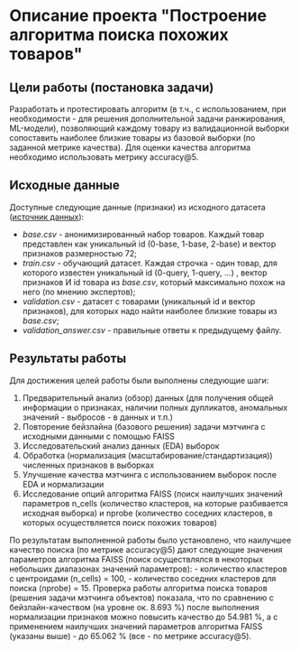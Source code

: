 # Описание проекта "Построение алгоритма поиска похожих товаров"

## Цели работы (постановка задачи)

Разработать и протестировать алгоритм (в т.ч., с использованием, при необходимости - для решения дополнительной задачи ранжирования, ML-модели), позволяющий каждому товару из валидационной выборки сопоставить наиболее близкие товары из базовой выборки (по заданной метрике качества).
Для оценки качества алгоритма необходимо использовать метрику accuracy@5.


## Исходные данные

Доступные следующие данные (признаки) из исходного датасета ([источник данных](https://disk.yandex.ru/d/BBEphK0EHSJ5Jw)):
- *base.csv* - анонимизированный набор товаров. Каждый товар представлен как уникальный id (0-base, 1-base, 2-base) и вектор признаков размерностью 72;
- *train.csv -* обучающий датасет. Каждая строчка - один товар, для которого известен уникальный id (0-query, 1-query, …) , вектор признаков И id товара из *base.csv*, который максимально похож на него (по мнению экспертов);
- *validation.csv* - датасет с товарами (уникальный id и вектор признаков), для которых надо найти наиболее близкие товары из *base.csv*;
- *validation_answer.csv* - правильные ответы к предыдущему файлу.

## Результаты работы

Для достижения целей работы были выполнены следующие шаги:
1. Предварительный анализ (обзор) данных (для получения общей информации о признаках, наличии полных дупликатов, аномальных значений - выбросов - в данных и т.п.)
2. Повторение бейзлайна (базового решения) задачи мэтчинга с исходными данными с помощью FAISS
3. Исследовательский анализ данных (EDA) выборок
4. Обработка (нормализация (масштабирование/стандартизация)) численных признаков в выборках
5. Улучшение качества мэтчинга с использованием выборок после EDA и нормализации
6. Исследование опций алгоритма FAISS (поиск наилучших значений параметров n_cells (количество кластеров, на которые разбивается исходная выборка) и nprobe (количество соседних кластеров, в которых осуществляется поиск похожих товаров)

По результатам выполненной работы было установлено, что наилучшее качество поиска (по метрике accuracy@5) дают следующие значения параметров алгоритма FAISS (поиск осуществлялся в некоторых небольших диапазонах значений параметров):
	- количество кластеров с центроидами (n_cells) = 100,
	- количество соседних кластеров для поиска (nprobe) = 15.
Проверка работы алгоритма поиска товаров (решения задачи мэтчинга объектов) показала, что по сравнению с бейзлайн-качеством (на уровне ок. 8.693 %) после выполнения нормализации признаков можно повысить качество до 54.981 %, а с применением наилучших значений параметров алгоритма FAISS (указаны выше) - до 65.062 % (все - по метрике accuracy@5).